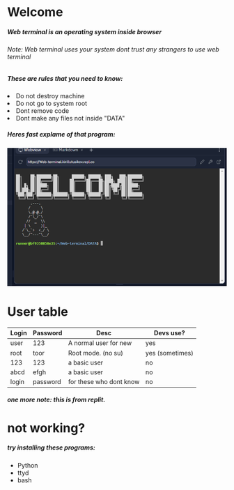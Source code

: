 <h1>Welcome</h1>
<h5>Web terminal is an operating system inside browser</h5>
<h6>Note: Web terminal uses your system dont trust any strangers to use web terminal</h6>
<h5>These are rules that you need to know:</h5>
<li>Do not destroy machine</li>
<li>Do not go to system root</li>
<li>Dont remove code</li>
<li>Dont make any files not inside "DATA"</li>
<h5>Heres fast explame of that program:</h5>
<img src="preview.png">
<h1>User table</h1>
<table><thead><tr><th>Login</th><th>Password</th><th>Desc</th><th>Devs use?</th></tr></thead><tbody><tr><td>user</td><td>123</td><td>A normal user for new</td><td>yes</td></tr><tr><td>root</td><td>toor</td><td>Root mode. (no su)</td><td>yes (sometimes)</td></tr><tr><td>123</td><td>123</td><td>a basic user</td><td>no</td></tr><tr><td>abcd</td><td>efgh</td><td>a basic user</td><td>no</td></tr><tr><td>login</td><td>password</td><td>for these who dont know</td><td>no</td></tr></tbody></table>
<h5>one more note: this is from replit.</h5>
<h1>not working?</h1>
<h5>try installing these programs: </h5>
<ul>
  <li>Python</li>
  <li>ttyd</li>
  <li>bash</li>
</ul>
